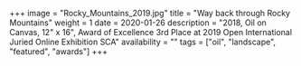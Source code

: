 +++
image = "Rocky_Mountains_2019.jpg"
title = "Way back through Rocky Mountains"
weight = 1
date = 2020-01-26
description = "2018, Oil on Canvas, 12\" x 16\", Award of Excellence 3rd Place at 2019 Open International Juried Online Exhibition SCA"
availability = ""
tags = ["oil", "landscape", "featured", "awards"]
+++
